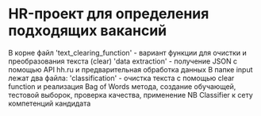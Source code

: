 # HR-проект для определения подходящих вакансий 
В корне файл 'text_clearing_function' - вариант функции для очистки и преобразования текста  (clear)
'data extraction' - получение JSON с помощью API hh.ru и предварительная обработка данных
В папке input лежат два файла:
'classification' - очистка текста с помощью clear function и реализация Bag of Words метода, создание обучающей, тестовой выборок, проверка качества, применение NB Classifier к сету компетенций кандидата
